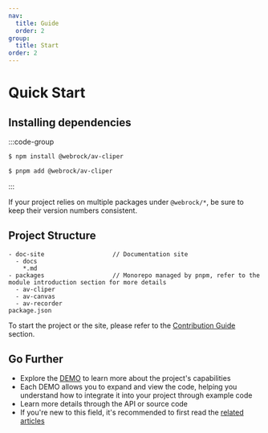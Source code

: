 ```yaml
---
nav:
  title: Guide
  order: 2
group:
  title: Start
order: 2
---
```


# Quick Start

## Installing dependencies

:::code-group

```bash [npm]
$ npm install @webrock/av-cliper
```

```bash [pnpm]
$ pnpm add @webrock/av-cliper
```

:::

If your project relies on multiple packages under `@webrock/*`, be sure to keep their version numbers consistent.

## Project Structure

```
- doc-site                   // Documentation site
  - docs
    *.md
- packages                   // Monorepo managed by pnpm, refer to the module introduction section for more details
  - av-cliper
  - av-canvas
  - av-recorder
package.json

```

To start the project or the site, please refer to the [Contribution Guide](./contribution) section.

## Go Further

- Explore the [DEMO](../demo) to learn more about the project's capabilities
- Each DEMO allows you to expand and view the code, helping you understand how to integrate it into your project through example code
- Learn more details through the API or source code
- If you're new to this field, it's recommended to first read the [related articles](../article)
